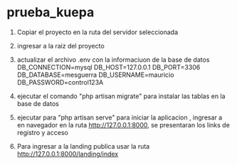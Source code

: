 # prueba_kuepa

1. Copiar el proyecto en la ruta del servidor seleccionada
2. ingresar a la raiz del proyecto
3. actualizar el archivo .env con la informaciuon de la base de datos
        DB_CONNECTION=mysql
        DB_HOST=127.0.0.1
        DB_PORT=3306
        DB_DATABASE=mesguerra
        DB_USERNAME=mauricio
        DB_PASSWORD=control123A

4. ejecutar el comando "php artisan migrate" para instalar las tablas en la base de datos
5. ejecutar para "php artisan serve" para iniciar la aplicacion , ingresar a en navegador en la ruta http://127.0.0.1:8000, se presentaran los links de registro y acceso
6. Para ingresar a la landing publica usar la ruta http://127.0.0.1:8000/landing/index